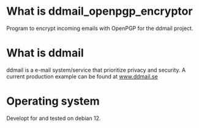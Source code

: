 # What is ddmail_openpgp_encryptor
Program to encrypt incoming emails with OpenPGP for the ddmail project.

# What is ddmail
ddmail is a e-mail system/service that prioritize privacy and security. A current production example can be found at www.ddmail.se

# Operating system
Developt for and tested on debian 12.

